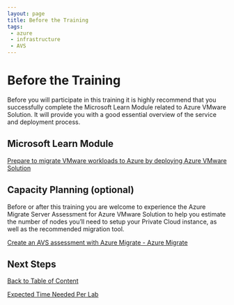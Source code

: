 ```yaml
---
layout: page
title: Before the Training
tags: 
 - azure
 - infrastructure
 - AVS
---
```



# Before the Training

Before you will participate in this training it is highly recommend that you
successfully complete the Microsoft Learn Module related to Azure VMware
Solution. It will provide you with a good essential overview of the service and
deployment process.

## Microsoft Learn Module

[Prepare to migrate VMware workloads to Azure by deploying Azure VMware
Solution](https://docs.microsoft.com/en-us/learn/modules/deploy-azure-vmware-solution/)

## Capacity Planning (optional)

Before or after this training you are welcome to experience the Azure Migrate
Server Assessment for Azure VMware Solution to help you estimate the number of
nodes you’ll need to setup your Private Cloud instance, as well as the
recommended migration tool.

[Create an AVS assessment with Azure Migrate - Azure
Migrate](https://docs.microsoft.com/en-us/azure/migrate/how-to-create-azure-vmware-solution-assessment)

## Next Steps

[Back to Table of Content](index.md#table-of-contents)

[Expected Time Needed Per Lab](expected-time-needed-per-lab.md#expected-time-needed-per-lab)
